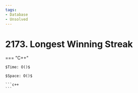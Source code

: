 ```yaml
---
tags:
- Database
- Unsolved
---
```



# 2173. Longest Winning Streak

=== "C++"

    $Time: O()$

    $Space: O()$

    ```c++
    ```